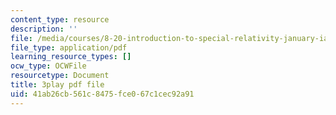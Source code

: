 ```yaml
---
content_type: resource
description: ''
file: /media/courses/8-20-introduction-to-special-relativity-january-iap-2021/41ab26cb561c8475fce067c1cec92a91_PV6lhcTfSGU.pdf
file_type: application/pdf
learning_resource_types: []
ocw_type: OCWFile
resourcetype: Document
title: 3play pdf file
uid: 41ab26cb-561c-8475-fce0-67c1cec92a91
---
```

